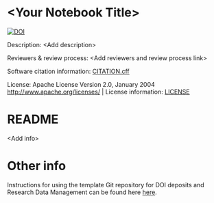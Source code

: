# \<Your Notebook Title\>

[![DOI](https://zenodo.org/badge/DOI/10.5281/zenodo.16414696.svg)](https://doi.org/10.5281/zenodo.16414696)

Description: \<Add description\>

Reviewers & review process: \<Add reviewers and review process link\> 

Software citation information: [CITATION.cff](CITATION.cff)

License: Apache License Version 2.0, January 2004 http://www.apache.org/licenses/ | License information: [LICENSE](LICENSE)

# README

\<Add info\>

# Other info

Instructions for using the template Git repository for DOI deposits and Research Data Management can be found here [here](https://github.com/orgs/semanticClimate/discussions/20).









